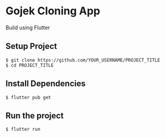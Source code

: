# Gojek Cloning App

Build using Flutter

## Setup Project

    $ git clone https://github.com/YOUR_USERNAME/PROJECT_TITLE
    $ cd PROJECT_TITLE

## Install Dependencies

    $ flutter pub get

## Run the project
    $ flutter run
